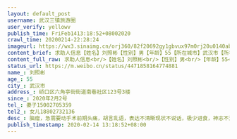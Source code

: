 ```yaml
---
layout: default_post
username: 武汉三镇旅游圈
user_verify: yellowv
publish_time: FriFeb1413:18:52+08002020
crawl_time: 20200214-22:28:24
imageurl: https://wx3.sinaimg.cn/orj360/82f20692gy1gbvux97m0rj20u0140abq.jpg,https://wx3.sinaimg.cn/orj360/82f20692gy1gbvux9a0b9j20u0140q6y.jpg,https://wx3.sinaimg.cn/orj360/82f20692gy1gbvux98ca3j20u0140425.jpg,https://wx3.sinaimg.cn/orj360/82f20692gy1gbvux9c7dmj20u0140tco.jpg
content_brief: 求助人信息【姓名】刘照彬【性别】男【年龄】55【所在城市】武汉市【所在小区、社区】硚口区 六角亭街街道 南巷社区123号 3楼【患病时间】2020年2月2号【联系方式】妻子：15002705359【其他紧急联系人】女儿:18802732136【病情描述】脑瘤，急需要动手术前期：头痛，胡言乱语，表达不清晰现 ...全文
content_full_raw: 求助人信息<br/>【姓名】刘照彬<br/>【性别】男<br/>【年龄】55<br/>【所在城市】武汉市<br/>【所在小区、社区】硚口区六角亭街街道南巷社区123号3楼<br/>【患病时间】2020年2月2号<br/>【联系方式】妻子：15002705359<br/>【其他紧急联系人】女儿:18802732136<br/>【病情描述】脑瘤，急需要动手术<br/>前期：头痛，胡言乱语，表达不清晰<br/>现状：不说话，极少进食，神志不清，浑身没劲，握不住筷子，大小便不能自己解决
status_url: https://m.weibo.cn/status/4471858164774881
name_: 刘照彬
age_: 55
city_: 武汉市
address_: 硚口区六角亭街街道南巷社区123号3楼
since_: 2020年2月2号
tel_: 妻子15002705359
tel2_: 女儿18802732136
desc_: 脑瘤，急需要动手术前期头痛，胡言乱语，表达不清晰现状不说话，极少进食，神志不清，浑身没劲，握不住筷子，大小便不能自己解决
publish_timestamp: 2020-02-14 13:18:52+08:00
---
```

